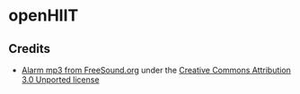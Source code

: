 # openHIIT

## Credits

* [Alarm mp3 from FreeSound.org](https://www.freesound.org/people/kwahmah_02/sounds/250629/) under the [Creative Commons Attribution 3.0 Unported license](http://creativecommons.org/licenses/by/3.0/)
